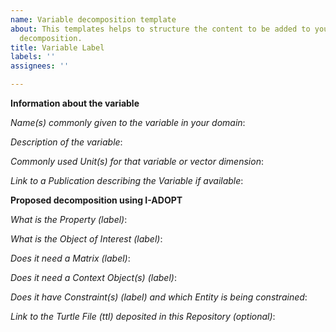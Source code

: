 ```yaml
---
name: Variable decomposition template
about: This templates helps to structure the content to be added to your variable
  decomposition.
title: Variable Label
labels: ''
assignees: ''

---
```

**Information about the variable**

*Name(s) commonly given to the variable in your domain*:

*Description of the variable*:

*Commonly used Unit(s) for that variable or vector dimension*:

*Link to a Publication describing the Variable if available*: 

**Proposed decomposition using I-ADOPT**

*What is the Property (label)*:

*What is the Object of Interest (label)*:

*Does it need a Matrix (label)*:

*Does it need a Context Object(s) (label)*:

*Does it have Constraint(s) (label) and which Entity is being constrained*:

*Link to the Turtle File (ttl) deposited in this Repository (optional)*:
